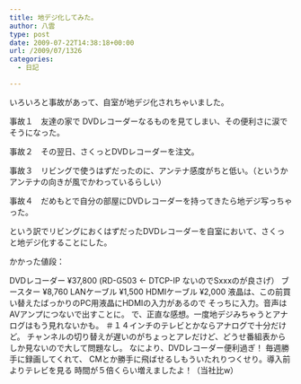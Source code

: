```yaml
---
title: 地デジ化してみた。
author: 八雲
type: post
date: 2009-07-22T14:38:18+00:00
url: /2009/07/1326
categories:
  - 日記

---
```

いろいろと事故があって、自室が地デジ化されちゃいました。
  
事故１　友達の家で DVDレコーダーなるものを見てしまい、その便利さに涙でそうになった。
  
事故２　その翌日、さくっとDVDレコーダーを注文。
  
事故３　リビングで使うはずだったのに、アンテナ感度がちと低い。（というかアンテナの向きが風でかわっているらしい）
  
事故４　だめもとで自分の部屋にDVDレコーダーを持ってきたら地デジ写っちゃった。

という訳でリビングにおくはずだったDVDレコーダーを自室において、さくっと地デジ化することにした。

かかった値段：
  
DVDレコーダー ¥37,800 (RD-G503 <- DTCP-IP ないのでSxxxのが良さげ） ブースター ¥8,760 LANケーブル ¥1,500 HDMIケーブル ¥2,000 液晶は、この前買い替えたばっかりのPC用液晶にHDMIの入力があるので そっちに入力。音声はAVアンプにつないで出すことに。 で、正直な感想。一度地デジみちゃうとアナログはもう見れないかも。 ＃１４インチのテレビとかならアナログで十分だけど。 チャンネルの切り替えが遅いのがちょっとアレだけど、どうせ番組表から しか見ないので大して問題なし。 なにより、DVDレコーダー便利過ぎ！ 毎週勝手に録画してくれて、 CMとか勝手に飛ばせるしもういたれりつくせり。導入前よりテレビを見る 時間が５倍くらい増えましたよ！（当社比w）